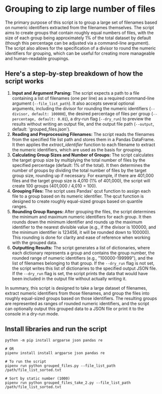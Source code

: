 # Grouping to zip large number of files

The primary purpose of this script is to group a large set of filenames based on numeric identifiers extracted from the filenames themselves. The script aims to create groups that contain roughly equal numbers of files, with the size of each group being approximately 1% of the total dataset by default (though this percentage can be adjusted via a command-line argument). The script also allows for the specification of a divisor to round the numeric identifiers for grouping, which can be useful for creating more manageable and human-readable groupings.

## Here's a step-by-step breakdown of how the script works

1. **Input and Argument Parsing:** The script expects a path to a file containing a list of filenames (one per line) as a required command-line argument (`--file_list_path`). It also accepts several optional arguments, including the divisor for rounding the numeric identifiers (`--divisor, default: 100000`), the desired percentage of files per group (`--percentage, default: 0.01`), a dry-run flag (`--dry_run`) to preview the results without writing an output file, and the output file path (`--output`, default: 'grouped_files.json').
1. **Reading and Preprocessing Filenames:** The script reads the filenames from the specified file list path and stores them in a Pandas DataFrame. It then applies the _extract_identifier_ function to each filename to extract the numeric identifiers, which are used as the basis for grouping.
1. **Calculating Group Sizes and Number of Groups:** The script calculates the target group size by multiplying the total number of files by the specified percentage (default: 1% of the total). It then determines the number of groups by dividing the total number of files by the target group size, rounding up if necessary. For example, if there are 401,000 files and the target group size is 4,010 (1% of 401,000), the script will create 100 groups (401,000 / 4,010 = 100).
1. **Grouping Files:** The script uses Pandas' qcut function to assign each file to a group based on its numeric identifier. The qcut function is designed to create roughly equal-sized groups based on quantile ranges.
1. **Rounding Group Ranges:** After grouping the files, the script determines the minimum and maximum numeric identifiers for each group. It then rounds down the minimum identifier and rounds up the maximum identifier to the nearest divisible value (e.g., if the divisor is 100000, and the minimum identifier is 123456, it will be rounded down to 100000). This rounding is done for clarity and ease of reference when working with the grouped data.
1. **Outputting Results:** The script generates a list of dictionaries, where each dictionary represents a group and contains the group number, the rounded range of numeric identifiers (e.g., "100000-199999"), and the list of filenames belonging to that group. If the `--dry_run` flag is not set, the script writes this list of dictionaries to the specified output JSON file. If the `--dry_run` flag is set, the script prints the data that would have been included in the output file without actually writing it.

In summary, this script is designed to take a large dataset of filenames, extract numeric identifiers from those filenames, and group the files into roughly equal-sized groups based on those identifiers. The resulting groups are represented as ranges of rounded numeric identifiers, and the script can optionally output this grouped data to a JSON file or print it to the console in a dry-run mode.


## Install libraries and run the script

```shell
python -m pip install argparse json pandas re

# OR
pipenv install install argparse json pandas re

# To run the script
pipenv run python grouped_files.py --file_list_path /path/file_list_sorted.txt

# Sort by static number (1000)
pipenv run python grouped_files_take_2.py --file_list_path /path/file_list_sorted.txt
```